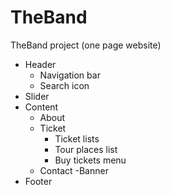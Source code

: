 # TheBand
TheBand project (one page website) 
- Header
  - Navigation bar
  - Search icon
- Slider
- Content
  - About
  - Ticket
    - Ticket lists
    - Tour places list
    - Buy tickets menu
  - Contact
  -Banner
- Footer
